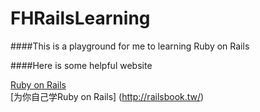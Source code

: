 # FHRailsLearning

####This is a playground for me to learning Ruby on Rails


####Here is some helpful website

[Ruby on Rails](http://guides.rubyonrails.org/index.html)  
[为你自己学Ruby on Rails] (http://railsbook.tw/)
